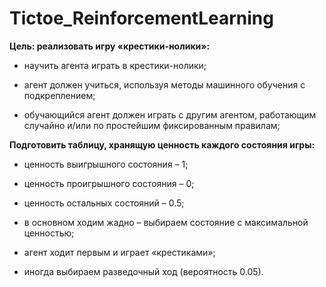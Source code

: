 # Tictoe_ReinforcementLearning

**Цель: реализовать игру «крестики-нолики»:**

  *	научить агента играть в крестики-нолики;

  *	агент должен учиться, используя методы машинного обучения с подкреплением;
  
  *	обучающийся агент должен играть с другим агентом, работающим случайно и/или по простейшим фиксированным правилам;

**Подготовить таблицу, хранящую ценность каждого состояния игры:**

  *	ценность выигрышного состояния – 1;

  * ценность проигрышного состояния – 0;
  
  *	ценность остальных состояний – 0.5;
  
  *	в основном ходим жадно – выбираем состояние с максимальной ценностью;
  
  *	агент ходит первым и играет «крестиками»;
  
  *	иногда выбираем разведочный ход (вероятность 0.05).

